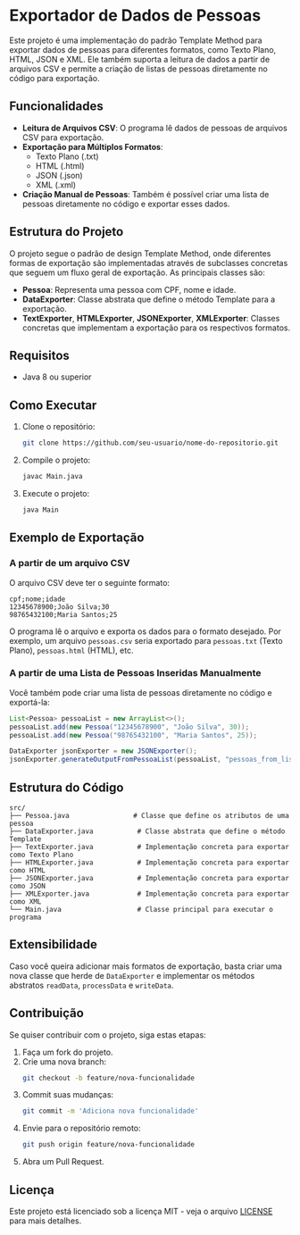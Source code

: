 # Exportador de Dados de Pessoas

Este projeto é uma implementação do padrão Template Method para exportar dados de pessoas para diferentes formatos, como Texto Plano, HTML, JSON e XML. Ele também suporta a leitura de dados a partir de arquivos CSV e permite a criação de listas de pessoas diretamente no código para exportação.

## Funcionalidades

- **Leitura de Arquivos CSV**: O programa lê dados de pessoas de arquivos CSV para exportação.
- **Exportação para Múltiplos Formatos**:
  - Texto Plano (.txt)
  - HTML (.html)
  - JSON (.json)
  - XML (.xml)
- **Criação Manual de Pessoas**: Também é possível criar uma lista de pessoas diretamente no código e exportar esses dados.

## Estrutura do Projeto

O projeto segue o padrão de design Template Method, onde diferentes formas de exportação são implementadas através de subclasses concretas que seguem um fluxo geral de exportação. As principais classes são:

- **Pessoa**: Representa uma pessoa com CPF, nome e idade.
- **DataExporter**: Classe abstrata que define o método Template para a exportação.
- **TextExporter**, **HTMLExporter**, **JSONExporter**, **XMLExporter**: Classes concretas que implementam a exportação para os respectivos formatos.

## Requisitos

- Java 8 ou superior

## Como Executar

1. Clone o repositório:
   ```bash
   git clone https://github.com/seu-usuario/nome-do-repositorio.git
   ```

2. Compile o projeto:
   ```bash
   javac Main.java
   ```

3. Execute o projeto:
   ```bash
   java Main
   ```

## Exemplo de Exportação

### A partir de um arquivo CSV

O arquivo CSV deve ter o seguinte formato:
```
cpf;nome;idade
12345678900;João Silva;30
98765432100;Maria Santos;25
```

O programa lê o arquivo e exporta os dados para o formato desejado. Por exemplo, um arquivo `pessoas.csv` seria exportado para `pessoas.txt` (Texto Plano), `pessoas.html` (HTML), etc.

### A partir de uma Lista de Pessoas Inseridas Manualmente

Você também pode criar uma lista de pessoas diretamente no código e exportá-la:
```java
List<Pessoa> pessoaList = new ArrayList<>();
pessoaList.add(new Pessoa("12345678900", "João Silva", 30));
pessoaList.add(new Pessoa("98765432100", "Maria Santos", 25));

DataExporter jsonExporter = new JSONExporter();
jsonExporter.generateOutputFromPessoaList(pessoaList, "pessoas_from_list.json");
```

## Estrutura do Código

```
src/
├── Pessoa.java                # Classe que define os atributos de uma pessoa
├── DataExporter.java           # Classe abstrata que define o método Template
├── TextExporter.java           # Implementação concreta para exportar como Texto Plano
├── HTMLExporter.java           # Implementação concreta para exportar como HTML
├── JSONExporter.java           # Implementação concreta para exportar como JSON
├── XMLExporter.java            # Implementação concreta para exportar como XML
└── Main.java                   # Classe principal para executar o programa
```

## Extensibilidade

Caso você queira adicionar mais formatos de exportação, basta criar uma nova classe que herde de `DataExporter` e implementar os métodos abstratos `readData`, `processData` e `writeData`.

## Contribuição

Se quiser contribuir com o projeto, siga estas etapas:

1. Faça um fork do projeto.
2. Crie uma nova branch: 
   ```bash
   git checkout -b feature/nova-funcionalidade
   ```
3. Commit suas mudanças: 
   ```bash
   git commit -m 'Adiciona nova funcionalidade'
   ```
4. Envie para o repositório remoto: 
   ```bash
   git push origin feature/nova-funcionalidade
   ```
5. Abra um Pull Request.

## Licença

Este projeto está licenciado sob a licença MIT - veja o arquivo [LICENSE](LICENSE) para mais detalhes.
